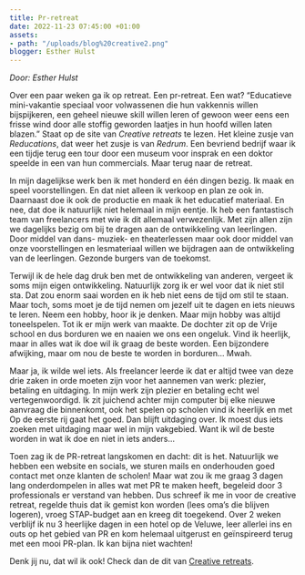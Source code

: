 ```yaml
---
title: Pr-retreat
date: 2022-11-23 07:45:00 +01:00
assets:
- path: "/uploads/blog%20creative2.png"
blogger: Esther Hulst
---
```


*Door: Esther Hulst*

Over een paar weken ga ik op retreat. Een pr-retreat. Een wat? “Educatieve mini-vakantie speciaal voor volwassenen die hun vakkennis willen bijspijkeren, een geheel nieuwe skill willen leren of gewoon weer eens een frisse wind door alle stoffig geworden laatjes in hun hoofd willen laten blazen.” Staat op de site van *Creative retreats* te lezen. Het kleine zusje van *Reducations*, dat weer het zusje is van *Redrum*.  Een bevriend bedrijf waar ik een tijdje terug een tour door een museum voor insprak en een doktor speelde in een van hun commercials. Maar terug naar de retreat. 

In mijn dagelijkse werk ben ik met honderd en één dingen bezig. Ik maak en speel voorstellingen. En dat niet alleen ik verkoop en plan ze ook in. Daarnaast doe ik ook de productie en maak ik het educatief materiaal. En nee, dat doe ik natuurlijk niet helemaal in mijn eentje. Ik heb een fantastisch team van freelancers met wie ik dit allemaal verwezenlijk. Met zijn allen zijn we dagelijks bezig om bij te dragen aan de ontwikkeling van leerlingen. Door middel van dans- muziek- en theaterlessen maar ook door middel van onze voorstellingen en lesmateriaal willen we bijdragen aan de ontwikkeling van de leerlingen. Gezonde burgers van de toekomst.

Terwijl ik de hele dag druk ben met de ontwikkeling van anderen, vergeet ik soms mijn eigen ontwikkeling. Natuurlijk zorg ik er wel voor dat ik niet stil sta. Dat zou enorm saai worden en ik heb niet eens de tijd om stil te staan. Maar toch, soms moet je de tijd nemen om jezelf uit te dagen en iets nieuws te leren. Neem een hobby, hoor ik je denken. Maar mijn hobby was altijd toneelspelen. Tot ik er mijn werk van maakte. De dochter zit op de Vrije school en dus borduren we en naaien we ons een ongeluk. Vind ik heerlijk, maar in alles wat ik doe wil ik graag de beste worden. Een bijzondere afwijking, maar om nou de beste te worden in borduren… Mwah.

Maar ja, ik wilde wel iets. Als freelancer leerde ik dat er altijd twee van deze drie zaken in orde moeten zijn voor het aannemen van werk: plezier, betaling en uitdaging. In mijn werk zijn plezier en betaling echt wel vertegenwoordigd. Ik zit juichend achter mijn computer bij elke nieuwe aanvraag die binnenkomt, ook het spelen op scholen vind ik heerlijk en met Op de eerste rij gaat het goed. Dan blijft uitdaging over. Ik moest dus iets zoeken met uitdaging maar wel in mijn vakgebied. Want ik wil de beste worden in wat ik doe en niet in iets anders… 

Toen zag ik de PR-retreat langskomen en dacht: dit is het. Natuurlijk we hebben een website en socials, we sturen mails en onderhouden goed contact met onze klanten de scholen! Maar wat zou ik me graag 3 dagen lang onderdompelen in alles wat met PR te maken heeft, begeleid door 3 professionals er verstand van hebben. Dus schreef ik me in voor de creative retreat, regelde thuis dat ik gemist kon worden (lees oma’s die blijven logeren), vroeg STAP-budget aan en kreeg dit toegekend. Over 2 weken verblijf ik nu 3 heerlijke dagen in een hotel op de Veluwe, leer allerlei ins en outs op het gebied van PR en kom helemaal uitgerust en geïnspireerd terug met een mooi PR-plan. Ik kan bijna niet wachten!

Denk jij nu, dat wil ik ook! Check dan de dit van [Creative retreats](https://www.creativeretreats.nl/pr-retreat). 
